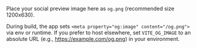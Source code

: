 Place your social preview image here as `og.png` (recommended size 1200x630).

During build, the app sets `<meta property="og:image" content="/og.png">` via env or runtime. If you prefer to host elsewhere,
set `VITE_OG_IMAGE` to an absolute URL (e.g., https://example.com/og.png) in your environment.

